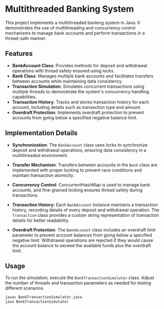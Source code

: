 # Multithreaded Banking System

This project implements a multithreaded banking system in Java. It demonstrates the use of multithreading and concurrency control mechanisms to manage bank accounts and perform transactions in a thread-safe manner.

## Features

- **BankAccount Class**: Provides methods for deposit and withdrawal operations with thread safety ensured using locks.
- **Bank Class**: Manages multiple bank accounts and facilitates transfers between accounts while maintaining data consistency.
- **Transaction Simulation**: Simulates concurrent transactions using multiple threads to demonstrate the system's concurrency handling capabilities.
- **Transaction History**: Tracks and stores transaction history for each account, including details such as transaction type and amount.
- **Overdraft Protection**: Implements overdraft protection to prevent accounts from going below a specified negative balance limit.

## Implementation Details

- **Synchronization**: The `BankAccount` class uses locks to synchronize deposit and withdrawal operations, ensuring data consistency in a multithreaded environment.
- **Transfer Mechanism**: Transfers between accounts in the `Bank` class are implemented with proper locking to prevent race conditions and maintain transaction atomicity.
- **Concurrency Control**: ConcurrentHashMap is used to manage bank accounts, and fine-grained locking ensures thread safety during transactions.
- **Transaction History**: Each `BankAccount` instance maintains a transaction history, recording details of every deposit and withdrawal operation. The `Transaction` class provides a custom string representation of transaction details for better readability.

- **Overdraft Protection**: The `BankAccount` class includes an overdraft limit parameter to prevent account balances from going below a specified negative limit. Withdrawal operations are rejected if they would cause the account balance to exceed the available funds plus the overdraft limit.

## Usage

To run the simulation, execute the `BankTransactionSimulator` class. Adjust the number of threads and transaction parameters as needed for testing different scenarios.

```bash
javac BankTransactionSimulator.java
java BankTransactionSimulator
```
